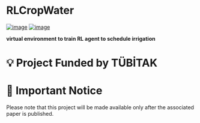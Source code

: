 # RLCropWater


[![image](https://img.shields.io/pypi/v/rlcropwater.svg)](https://pypi.python.org/pypi/rlcropwater)
[![image](https://img.shields.io/conda/vn/conda-forge/rlcropwater.svg)](https://anaconda.org/conda-forge/rlcropwater)

**virtual environment to train RL agent to schedule irrigation**
# 💡 Project Funded by TÜBİTAK

# 🛑 Important Notice
Please note that this project will be made available only after the associated paper is published.
